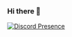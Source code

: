 ### Hi there 👋

[![Discord Presence](https://lanyard.cnrad.dev/api/1142001023196606545)](https://discord.com/users/1142001023196606545)
